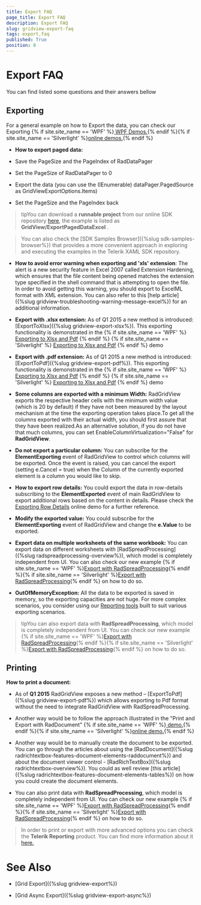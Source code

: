 ```yaml
---
title: Export FAQ
page_title: Export FAQ
description: Export FAQ
slug: gridview-export-faq
tags: export,faq
published: True
position: 8
---
```


# Export FAQ


You can find listed some questions and their answers bellow

## Exporting

For a general example on how to Export the data, you can check our Exporting
{% if site.site_name == 'WPF' %}[ WPF Demos.](http://demos.telerik.com/wpf/){% endif %}{% if site.site_name == 'Silverlight' %}[online demos.](http://demos.telerik.com/silverlight/#GridView/Exporting){% endif %}

* __How to export paged data:__

* Save the PageSize and the PageIndex of RadDataPager
                  

* Set the PageSize of RadDataPager to 0
                  

* Export the data (you can use the (IEnumerable) dataPager.PagedSource as GridViewExportOptions.Items)
                  

* Set the PageSize and the PageIndex back

>tipYou can download a __runnable project__ from our online SDK repository [here](https://github.com/telerik/xaml-sdk/), the example is listed as __GridView/ExportPagedDataExcel__  .

>You can also check the [SDK Samples Browser]({%slug sdk-samples-browser%}) that provides a more convenient approach in exploring and executing the examples in the Telerik XAML SDK repository.                   

* __How to avoid error warning when exporting and 'xls' extension__: The alert is a new security feature in Excel 2007 called Extension Hardening, which ensures that the file content being opened matches the extension type specified in the shell command that is attempting to open the file.
In order to avoid getting this warning, you should export to ExcelML format with XML extension. You can also refer to this [help article]({%slug gridview-troubleshooting-warning-message-excel%}) for an additional information.
            

* __Export with .xlsx extension:__ As of Q1 2015 a new method is introduced: [ExportToXlsx]({%slug gridview-export-xlsx%}). This exporting functionality is demonstrated in the {% if site.site_name == 'WPF' %} [Exporting to Xlsx and Pdf](http://demos.telerik.com/wpf/) {% endif %} {% if site.site_name == 'Silverlight' %} [Exporting to Xlsx and Pdf](http://demos.telerik.com/silverlight/#GridView/ExportToDocument) {% endif %} demo 

* __Export with .pdf extension:__ As of Q1 2015 a new method is introduced: [ExportToPdf]({%slug gridview-export-pdf%}). This exporting functionality is demonstrated in the {% if site.site_name == 'WPF' %} [Exporting to Xlsx and Pdf](http://demos.telerik.com/wpf/) {% endif %} {% if site.site_name == 'Silverlight' %} [Exporting to Xlsx and Pdf](http://demos.telerik.com/silverlight/#GridView/ExportToDocument) {% endif %} demo 

* __Some columns are exported with a minimum Width:__ RadGridView exports the respective header cells with the minimum width value (which is 20 by default) if they have not been measured by the layout mechanism at the time the exporting operation takes place.To get all the columns exported with their actual width, you should first assure that they have been realized.As an alternative solution, if you do not have that much columns, you can set EnableColumnVirtualization="False" for __RadGridView__.
            

* __Do not export a particular column:__ You can subscribe for the __ElementExporting__ event of RadGridView to control which columns will be exported.  Once the event is raised, you can cancel the export (setting e.Cancel = true) when the Column of the currently exported element is a column you would like to skip.
            

* __How to export row details:__ You could export the data in row-details subscribing to the __ElementExported__ event of main RadGridView to export additional rows based on the content in details. Please check the
[Exporting Row Details](http://demos.telerik.com/silverlight/#GridView/ExportingRowDetails) online demo for a further reference.
            
* __Modify the exported value:__ You could subscribe for the __ElementExporting__ event of RadGridView and change the __e.Value__ to be exported.
            
* __Export data on multiple worksheets of the same workbook:__ You can export data on different worksheets with [RadSpreadProcessing]({%slug radspreadprocessing-overview%}), which model is completely independent from UI. You can also check our new example {% if site.site_name == 'WPF' %}[Export with RadSpreadProcessing](http://demos.telerik.com/wpf/){% endif %}{% if site.site_name == 'Silverlight' %}[Export with RadSpreadProcessing](http://demos.telerik.com/silverlight/#SpreadProcessing/RadGridViewIntegration){% endif %} on how to do so.
            
* __OutOfMemoryException:__ All the data to be exported is saved in memory, so the exporting capacities are not huge. For more complex scenarios, you consider using our [Reporting tools](http://www.telerik.com/products/reporting.aspx) built to suit various exporting scenarios.
            

>tipYou can also export data with __RadSpreadProcessing__, which model is completely independent from UI. You can check our new example {% if site.site_name == 'WPF' %}[Export with RadSpreadProcessing](http://demos.telerik.com/wpf/){% endif %}{% if site.site_name == 'Silverlight' %}[Export with RadSpreadProcessing](http://demos.telerik.com/silverlight/#SpreadProcessing/RadGridViewIntegration){% endif %} on how to do so.
        
## Printing
__How to print a document:__
* As of __Q1 2015__ RadGridView exposes a new method – [ExportToPdf]({%slug gridview-export-pdf%}) which allows exporting to Pdf format without the need to integrate RadGridView with RadSpreadProcessing.

* Another way would be to follow the approach illustrated in the "Print and Export with RadDocument" {% if site.site_name == 'WPF' %}[ demo.](http://demos.telerik.com/wpf/){% endif %}{% if site.site_name == 'Silverlight' %}[online demo.](http://demos.telerik.com/silverlight/#GridView/PrintAndExportWithRadDocument){% endif %}

* Another way would be to manually create the document to be exported.
You can go through the articles about using the [RadDocument]({%slug radrichtextbox-features-document-elements-raddocument%}) and about the document viewer control - [RadRichTextBox]({%slug radrichtextbox-overview%}). You could as well review [this article]({%slug radrichtextbox-features-document-elements-tables%}) on how you could create the document elements.

* You can also print data with __RadSpreadProcessing__, which model is completely independent from UI. You can check our new example {% if site.site_name == 'WPF' %}[Export with RadSpreadProcessing](http://demos.telerik.com/wpf/){% endif %}{% if site.site_name == 'Silverlight' %}[Export with RadSpreadProcessing](http://demos.telerik.com/silverlight/#SpreadProcessing/RadGridViewIntegration){% endif %} on how to do so.

>In order to print or export with more advanced options you can check the __Telerik Reporting__ product. You can find more information about it [here.](http://www.telerik.com/products/reporting.aspx)

# See Also

 * [Grid Export]({%slug gridview-export%})

 * [Grid Async Export]({%slug gridview-export-async%})
